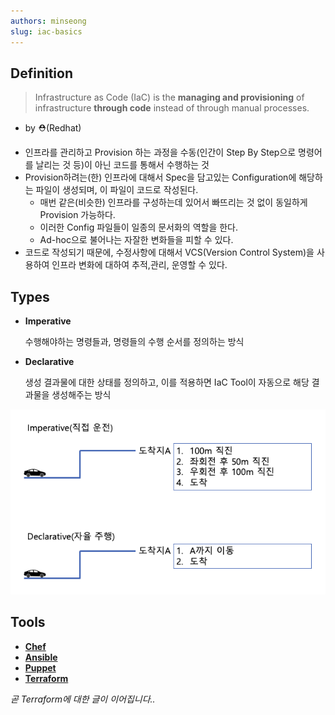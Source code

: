 ```yaml
---
authors: minseong
slug: iac-basics
---
```


## Definition

> Infrastructure as Code (IaC) is the **managing and provisioning** of infrastructure **through code** instead of through manual processes.
- by ⛑️(Redhat)
> 
- 인프라를 관리하고 Provision 하는 과정을 수동(인간이 Step By Step으로 명령어를 날리는 것 등)이 아닌 코드를 통해서 수행하는 것
- Provision하려는(한) 인프라에 대해서 Spec을 담고있는 Configuration에 해당하는 파일이 생성되며, 이 파일이 코드로 작성된다.
    - 매번 같은(비슷한) 인프라를 구성하는데 있어서 빠뜨리는 것 없이 동일하게 Provision 가능하다.
    - 이러한 Config 파일들이 일종의 문서화의 역할을 한다.
    - Ad-hoc으로 불어나는 자잘한 변화들을 피할 수 있다.
- 코드로 작성되기 때문에, 수정사항에 대해서 VCS(Version Control System)을 사용하여 인프라 변화에 대하여 추적,관리, 운영할 수 있다.

## Types

- **Imperative**
    
    수행해야하는 명령들과, 명령들의 수행 순서를 정의하는 방식
    
- **Declarative**
    
    생성 결과물에 대한 상태를 정의하고, 이를 적용하면 IaC Tool이 자동으로 해당 결과물을 생성해주는 방식
    

![Imperative/Declarative](./diagram.png)

## Tools

- **[Chef](https://www.redhat.com/en/topics/automation/what-is-infrastructure-as-code-iac#:~:text=few%20popular%20choices%3A-,Chef,-Puppet)**
- [**Ansible**](https://github.com/ansible/ansible)
- [**Puppet**](https://www.puppet.com/)
- [**Terraform**](https://www.terraform.io/)
    
*곧 Terraform에 대한 글이 이어집니다..*
